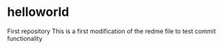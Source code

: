 # helloworld
First repository
This is a first modification of the redme file to test commit functionality
